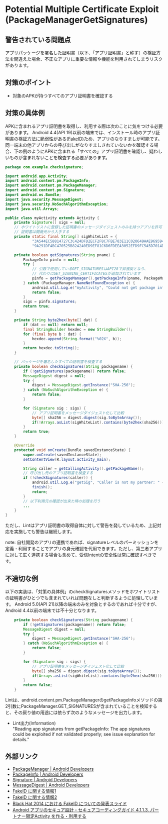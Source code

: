 # Potential Multiple Certificate Exploit (PackageManagerGetSignatures)

## 警告されている問題点

アプリパッケージを署名した証明書（以下、「アプリ証明書」と称す）の検証方法を間違えた場合、不正なアプリに重要な情報や機能を利用されてしまうリスクがあります。

## 対策のポイント

- 対象のAPKが持つすべてのアプリ証明書を確認する 

## 対策の具体例

APKに含まれるアプリ証明書を取得し、利用する際は次のことに気をつける必要があります。
Android 4.4(API 19)以前の端末では、インストール時のアプリ証明書の検証方法に脆弱性がある([FakeID][7])ため、アプリのなりすましが可能です。
同一端末の他アプリからの呼び出しがなりすましされていないかを確認する場合、下の例のようにAPKに含まれる「すべての」アプリ証明書を確認し、疑わしいものが含まれないことを検査する必要があります。

```java
package com.example.checksignature;

import android.app.Activity;
import android.content.pm.PackageInfo;
import android.content.pm.PackageManager;
import android.content.pm.Signature;
import android.os.Bundle;
import java.security.MessageDigest;
import java.security.NoSuchAlgorithmException;
import java.util.Arrays;

public class myActivity extends Activity {
    private Signature[] sigs = null;
    // ホワイトリストに登録した証明書のメッセージダイジェストのみを持つアプリを許可する
    // 証明書は開発元から入手する
    private static final String[] sigWhiteList = {
            "3A544EC58814727C3C424DFD2ECF2F8C7FBE783E11C020649AAE969594485019",
            "9A291DF4BC470525B824240ED9EF81C6D6FDEEA3052EFD9FC5A5D7014D98E869"};

    private boolean getSignatures(String pname) {
        PackageInfo pinfo = null;
        try {
            // 引数で使用しているGET_SIGNATURESはAPI28で非推奨となり、
            // 代わりにGET_SIGNING_CERTIFICATESが追加されています
            pinfo = getPackageManager().getPackageInfo(pname, PackageManager.GET_SIGNATURES);
        } catch (PackageManager.NameNotFoundException e) {
            android.util.Log.e("myActivity", "Could not get package info.");
            return false;
        }
        sigs = pinfo.signatures;
        return true;
    }

    private String byte2hex(byte[] dat) {
        if (dat == null) return null;
        final StringBuilder hexdec = new StringBuilder();
        for (final byte b : dat) {
            hexdec.append(String.format("%02X", b));
        }
        return hexdec.toString();
    }

    // パッケージを署名したすべての証明書を検査する
    private boolean checkSignatures(String packagename) {
        if (!getSignatures(packagename)) return false;
        MessageDigest digest = null;
        try {
            digest = MessageDigest.getInstance("SHA-256");
        } catch (NoSuchAlgorithmException e) {
            return false;
        }

        for (Signature sig : sigs) {
            // アプリ証明書をメッセージダイジェスト化して比較
            byte[] sha256 = digest.digest(sig.toByteArray());
            if(!Arrays.asList(sigWhiteList).contains(byte2hex(sha256))) return false;
        }
        return true;
    }

    @Override
    protected void onCreate(Bundle savedInstanceState) {
        super.onCreate(savedInstanceState);
        setContentView(R.layout.activity_main);

        String caller = getCallingActivity().getPackageName();
        // 呼び出し元のアプリ証明書を検査する
        if (!checkSignatures(caller)) {
            android.util.Log.e("getSig", "Caller is not my partner: " + caller);
            finish();
            return;
        }
        // 以下利用元の確認が出来た時の処理を行う
        ...
    }
}
```

ただし、Lintはアプリ証明書の取得自体に対して警告を発しているため、上記対応を実施しても警告は継続します。

note: 自社開発のアプリの連携であれば、signatureレベルのパーミッションを定義・利用することでアプリの身元確認を代用できます。ただし、第三者アプリに対して広く連携する場合も含めて、受信Intentの安全性は常に確認すべきです。

## 不適切な例

以下の実装は、「対策の具体例」のcheckSignaturesメソッドをホワイトリストの証明書がひとつでも含まれていれば問題なしと判断するように処理しています。
Android 5.0(API 21)以降の端末のみを対象とするのであれば十分ですが、Android 4.4以前の端末では不十分となります。

```java
    private boolean checkSignatures(String packagename) {
        if (!getSignatures(packagename)) return false;
        MessageDigest digest = null;
        try {
            digest = MessageDigest.getInstance("SHA-256");
        } catch (NoSuchAlgorithmException e) {
            return false;
        }

        for (Signature sig : sigs) {
            // アプリ証明書をメッセージダイジェスト化して比較
            byte[] sha256 = digest.digest(sig.toByteArray());
            if(Arrays.asList(sigWhiteList).contains(byte2hex(sha256))) return true;
        }
        return false;
    }
```


Lintは、android.content.pm.PackageManagerのgetPackageInfoメソッドの第2引数にPackageManager.GET_SIGNATURESが含まれていることを検知すると、その戻り値の用途には依らず次のようなメッセージを出力します。

- Lint出力(Information)  
  "Reading app signatures from getPackageInfo: The app signatures could be exploited if not validated properly; see issue explanation for details."

## 外部リンク

- [PackageManager | Android Developers][1]
- [PackageInfo | Android Developers][2]
- [Signature | Android Developers][3]
- [MessageDigest | Android Developers][4]
- [FakeID に関する情報1][5]
- [FakeID に関する情報2][6]
- [Black Hat 2014 における FakeID についての発表スライド][7]
- [Android アプリのセキュア設計・セキュアコーディングガイド 4.1.1.3. パートナー限定Activity を作る・利用する][8]

[1]:https://developer.android.com/reference/android/content/pm/PackageManager.html
[2]:https://developer.android.com/reference/android/content/pm/PackageInfo.html
[3]:https://developer.android.com/reference/android/content/pm/Signature.html
[4]:https://developer.android.com/reference/java/security/MessageDigest.html
[5]:http://blog.trendmicro.co.jp/archives/9642
[6]:https://www.androidcentral.com/fake-id-and-android-security-updated
[7]:https://www.blackhat.com/docs/us-14/materials/us-14-Forristal-Android-FakeID-Vulnerability-Walkthrough.pdf
[8]:http://www.jssec.org/dl/android_securecoding/4_using_technology_in_a_safe_way.html#%E3%83%91%E3%83%BC%E3%83%88%E3%83%8A%E3%83%BC%E9%99%90%E5%AE%9Aactivity%E3%82%92%E4%BD%9C%E3%82%8B%E3%83%BB%E5%88%A9%E7%94%A8%E3%81%99%E3%82%8B

